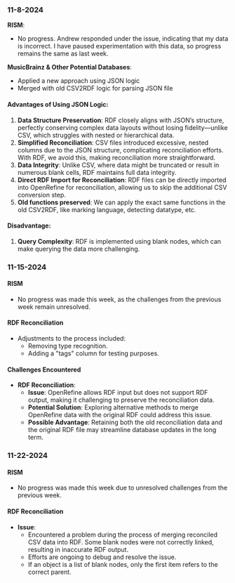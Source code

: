 ### 11-8-2024

**RISM**:
- No progress. Andrew responded under the issue, indicating that my data is incorrect. I have paused experimentation with this data, so progress remains the same as last week.

**MusicBrainz & Other Potential Databases**:
- Applied a new approach using JSON logic
- Merged with old CSV2RDF logic for parsing JSON file

#### Advantages of Using JSON Logic:
1. **Data Structure Preservation**: RDF closely aligns with JSON’s structure, perfectly conserving complex data layouts without losing fidelity—unlike CSV, which struggles with nested or hierarchical data.
2. **Simplified Reconciliation**: CSV files introduced excessive, nested columns due to the JSON structure, complicating reconciliation efforts. With RDF, we avoid this, making reconciliation more straightforward.
3. **Data Integrity**: Unlike CSV, where data might be truncated or result in numerous blank cells, RDF maintains full data integrity.
4. **Direct RDF Import for Reconciliation**: RDF files can be directly imported into OpenRefine for reconciliation, allowing us to skip the additional CSV conversion step.
5. **Old functions preserved**: We can apply the exact same functions in the old CSV2RDF, like marking language, detecting datatype, etc.

#### Disadvantage:
1. **Query Complexity**: RDF is implemented using blank nodes, which can make querying the data more challenging.

### 11-15-2024

#### **RISM**
- No progress was made this week, as the challenges from the previous week remain unresolved.

#### **RDF Reconciliation**
- Adjustments to the process included:
  - Removing type recognition.
  - Adding a "tags" column for testing purposes.

#### **Challenges Encountered**
- **RDF Reconciliation**:
  - **Issue**: OpenRefine allows RDF input but does not support RDF output, making it challenging to preserve the reconciliation data.
  - **Potential Solution**: Exploring alternative methods to merge OpenRefine data with the original RDF could address this issue.  
  - **Possible Advantage**: Retaining both the old reconciliation data and the original RDF file may streamline database updates in the long term.

### 11-22-2024

#### **RISM**
- No progress was made this week due to unresolved challenges from the previous week.

#### **RDF Reconciliation**
- **Issue**:
  - Encountered a problem during the process of merging reconciled CSV data into RDF. Some blank nodes were not correctly linked, resulting in inaccurate RDF output.
  - Efforts are ongoing to debug and resolve the issue.
  - If an object is a list of blank nodes, only the first item refers to the correct parent.